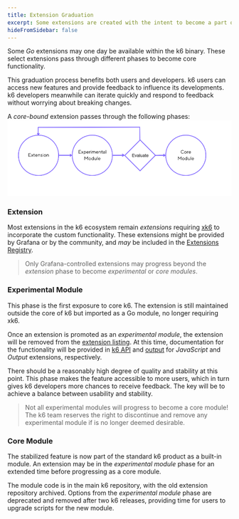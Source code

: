 ```yaml
---
title: Extension Graduation
excerpt: Some extensions are created with the intent to become a part of core of k6.
hideFromSidebar: false
---
```


Some _Go_ extensions may one day be available within the k6 binary.
These select extensions pass through different phases to become core functionality.

This graduation process benefits both users and developers. 
k6 users can access new features and provide feedback to influence its developments. 
k6 developers meanwhile can iterate quickly and respond to feedback without worrying about breaking changes.

A _core-bound_ extension passes through the following phases:
![Extension graduation](images/extension-graduation.png)

### Extension
Most extensions in the k6 ecosystem remain _extensions_ requiring [xk6](https://github.com/grafana/xk6) to incorporate the custom functionality.
These extensions might be provided by Grafana or by the community, and _may_ be included in the [Extensions Registry](/extensions/get-started/explore/).

<Blockquote mod="note" title="">

Only Grafana-controlled extensions may progress beyond the _extension_ phase to become _experimental_ or _core modules_.

</Blockquote>

### Experimental Module
This phase is the first exposure to core k6. 
The extension is still maintained outside the core of k6 but imported as a Go module, no longer requiring xk6.

Once an extension is promoted as an _experimental module_, the extension will be removed from the [extension listing](/extensions/get-started/explore/).
At this time, documentation for the functionality will be provided in [k6 API](/javascript-api/k6-experimental/) and [output](/results-output/real-time/) for _JavaScript_ and _Output_ extensions, respectively.

There should be a reasonably high degree of quality and stability at this point.
This phase makes the feature accessible to more users, which in turn gives k6 developers more chances to receive feedback.
The key will be to achieve a balance between usability and stability.

<Blockquote mod="attention" title="">

Not all experimental modules will progress to become a core module!
The k6 team reserves the right to discontinue and remove any experimental module if is no longer deemed desirable.

</Blockquote>

### Core Module
The stabilized feature is now part of the standard k6 product as a built-in module.
An extension may be in the _experimental module_ phase for an extended time before progressing as a core module.

The module code is in the main k6 repository, with the old extension repository archived.
Options from the _experimental module_ phase are deprecated and removed after two k6 releases, 
providing time for users to upgrade scripts for the new module.
